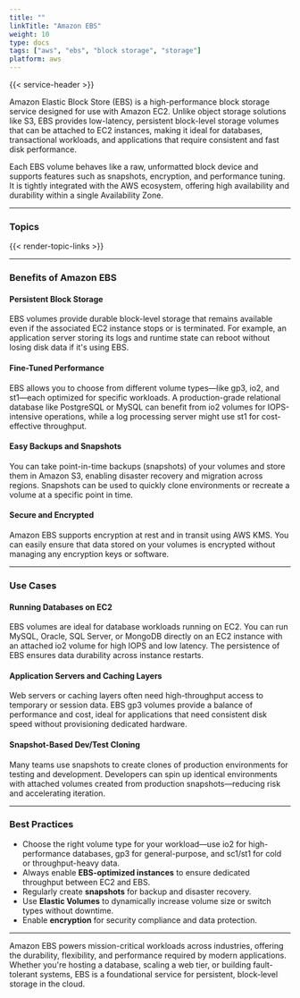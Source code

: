 ```yaml
---
title: ""
linkTitle: "Amazon EBS"
weight: 10
type: docs
tags: ["aws", "ebs", "block storage", "storage"]
platform: aws
---
```


{{< service-header >}}

Amazon Elastic Block Store (EBS) is a high-performance block storage service designed for use with Amazon EC2. Unlike object storage solutions like S3, EBS provides low-latency, persistent block-level storage volumes that can be attached to EC2 instances, making it ideal for databases, transactional workloads, and applications that require consistent and fast disk performance.

Each EBS volume behaves like a raw, unformatted block device and supports features such as snapshots, encryption, and performance tuning. It is tightly integrated with the AWS ecosystem, offering high availability and durability within a single Availability Zone.

---

### Topics

{{< render-topic-links >}}

---

### Benefits of Amazon EBS

#### Persistent Block Storage

EBS volumes provide durable block-level storage that remains available even if the associated EC2 instance stops or is terminated. For example, an application server storing its logs and runtime state can reboot without losing disk data if it's using EBS.

#### Fine-Tuned Performance

EBS allows you to choose from different volume types—like gp3, io2, and st1—each optimized for specific workloads. A production-grade relational database like PostgreSQL or MySQL can benefit from io2 volumes for IOPS-intensive operations, while a log processing server might use st1 for cost-effective throughput.

#### Easy Backups and Snapshots

You can take point-in-time backups (snapshots) of your volumes and store them in Amazon S3, enabling disaster recovery and migration across regions. Snapshots can be used to quickly clone environments or recreate a volume at a specific point in time.

#### Secure and Encrypted

Amazon EBS supports encryption at rest and in transit using AWS KMS. You can easily ensure that data stored on your volumes is encrypted without managing any encryption keys or software.

---

### Use Cases

#### Running Databases on EC2

EBS volumes are ideal for database workloads running on EC2. You can run MySQL, Oracle, SQL Server, or MongoDB directly on an EC2 instance with an attached io2 volume for high IOPS and low latency. The persistence of EBS ensures data durability across instance restarts.

#### Application Servers and Caching Layers

Web servers or caching layers often need high-throughput access to temporary or session data. EBS gp3 volumes provide a balance of performance and cost, ideal for applications that need consistent disk speed without provisioning dedicated hardware.

#### Snapshot-Based Dev/Test Cloning

Many teams use snapshots to create clones of production environments for testing and development. Developers can spin up identical environments with attached volumes created from production snapshots—reducing risk and accelerating iteration.

---

### Best Practices

- Choose the right volume type for your workload—use io2 for high-performance databases, gp3 for general-purpose, and sc1/st1 for cold or throughput-heavy data.
- Always enable **EBS-optimized instances** to ensure dedicated throughput between EC2 and EBS.
- Regularly create **snapshots** for backup and disaster recovery.
- Use **Elastic Volumes** to dynamically increase volume size or switch types without downtime.
- Enable **encryption** for security compliance and data protection.

---

Amazon EBS powers mission-critical workloads across industries, offering the durability, flexibility, and performance required by modern applications. Whether you're hosting a database, scaling a web tier, or building fault-tolerant systems, EBS is a foundational service for persistent, block-level storage in the cloud.
